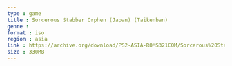 ```yaml
---
type : game
title : Sorcerous Stabber Orphen (Japan) (Taikenban)
genre : 
format : iso
region : asia
link : https://archive.org/download/PS2-ASIA-ROMS321COM/Sorcerous%20Stabber%20Orphen%20%28Japan%29%20%28Taikenban%29.7z
size : 330MB
---
```


